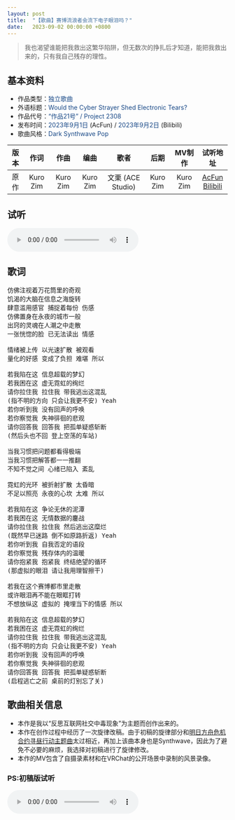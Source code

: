 ```yaml
---
layout: post
title:  "【歌曲】赛博流浪者会流下电子眼泪吗？"
date:   2023-09-02 00:00:00 +0800
---
```


> 我也渴望谁能把我救出这繁华陷阱，但无数次的挣扎后才知道，能把我救出来的，只有我自己残存的理性。

## 基本资料
* 作品类型：<font color="#194987">独立歌曲</font>
* 外语标题：<font color="#194987">Would the Cyber Strayer Shed Electronic Tears?</font>
* 作品代号：<font color="#194987">“作品21号” / Project 2308</font>
* 发布时间：<font color="#194987">2023年9月1日</font> (AcFun) / <font color="#194987">2023年9月2日</font> (Bilibili)
* 歌曲风格：<font color="#194987">Dark Synthwave Pop</font>

| 版本 | 作词 | 作曲 | 编曲 | 歌者 | 后期 | MV制作 | 试听地址 |
| :--: | :--: | :--: | :--: | :--: | :--: | :--: | :--: | 
| 原作 | Kuro Zim | Kuro Zim | Kuro Zim | 文栗 (ACE Studio) | Kuro Zim | Kuro Zim | [AcFun](https://www.acfun.cn/v/ac42229123)<br>[Bilibili](https://www.bilibili.com/video/BV18w411S75W/) |

## 试听

<audio controls>
	<source src="/assets/audio/song21.mp3" type="audio/mp3">
</audio>

## 歌词

<pre>
仿佛注视着万花筒里的奇观
饥渴的大脑在信息之海旋转
肆意滥用感官 捕捉着每份 伤感
仿佛置身在永夜的城市一般
出窍的灵魂在人潮之中走散
一张恍惚的脸 已无法读出 情感 

情绪被上传 以光速扩散 被观看
量化的好感 变成了负担 难堪 所以

若我陷在这 信息超载的梦幻
若我困在这 虚无霓虹的绚烂
请你拉住我 拉住我 带我逃出这混乱
(指不明的方向 只会让我更不安) Yeah
若你听到我 没有回声的呼唤
若你察觉我 失神徘徊的悲观
请你回答我 回答我 把孤单疑惑斩断
(然后头也不回 登上空荡的车站)

当我习惯把问题都看得极端
当我习惯把解答都一一推翻
不知不觉之间 心绪已陷入 紊乱

霓虹的光环 被折射扩散 太昏暗
不足以照亮 永夜的心坎 太难 所以

若我陷在这 争论无休的泥潭
若我困在这 无情数据的鏖战
请你拉住我 拉住我 然后逃出这糜烂
(既然早已迷路 倒不如原路折返) Yeah
若你听到我 自我否定的语段
若你察觉我 残存体内的温暖
请你抱紧我 抱紧我 终结绝望的循环
(那虚拟的眼泪 请让我用理智擦干)

若我在这个赛博都市里走散
或许眼泪再不能在眼眶打转
不想放纵这 虚拟的 掩埋当下的情感 所以 

若我陷在这 信息超载的梦幻
若我困在这 虚无霓虹的绚烂
请你拉住我 拉住我 带我逃出这混乱
(指不明的方向 只会让我更不安) Yeah
若你听到我 没有回声的呼唤
若你察觉我 失神徘徊的悲观
请你回答我 回答我 把孤单疑惑斩断
(启程逃亡之前 桌前的灯别忘了关)
</pre>

## 歌曲相关信息

* 本作是我以“反思互联网社交中毒现象”为主题而创作出来的。
* 本作在创作过程中经历了一次旋律改稿。由于初稿的旋律部分和[明日方舟危机合约寻昼行动主题曲](https://music.163.com/#/song?id=1922637266)太过相近，再加上该曲本身也是Synthwave，因此为了避免不必要的麻烦，我选择对初稿进行了旋律修改。
* 本作的MV包含了自摄录素材和在VRChat的公开场景中录制的风景录像。

### PS:初稿版试听

<audio controls>
	<source src="/assets/audio/song21proto.mp3" type="audio/mp3">
</audio>
